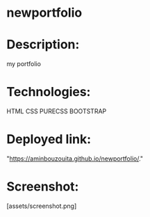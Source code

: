 # newportfolio
# Description: 
my portfolio
# Technologies:
HTML
CSS
PURECSS
BOOTSTRAP

# Deployed link:
"https://aminbouzouita.github.io/newportfolio/."
# Screenshot:
[assets/screenshot.png]